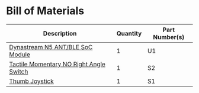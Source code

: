 # Bill of Materials
Description | Quantity | Part Number(s)
------------|----------|---------------
[Dynastream N5 ANT/BLE SoC Module](https://www.digikey.com/product-detail/en/N5150M5CD/1094-1021-ND) | 1 | U1
[Tactile Momentary NO Right Angle Switch](https://www.digikey.com/product-detail/en/PTS645VM13SMTR92LFS/CKN10828CT-ND) | 1 | S2
[Thumb Joystick](https://www.sparkfun.com/products/9032) | 1 | S1

